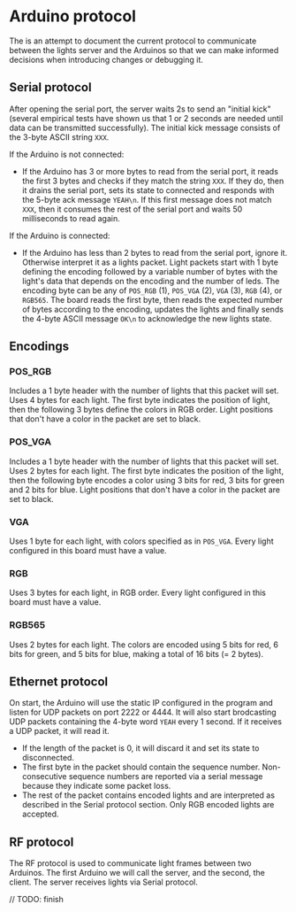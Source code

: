 Arduino protocol
================

The is an attempt to document the current protocol to communicate between the lights server and the Arduinos so that we can make informed decisions when introducing changes or debugging it.

## Serial protocol

After opening the serial port, the server waits 2s to send an "initial kick" (several empirical tests have shown us that 1 or 2 seconds are needed until data can be transmitted successfully). The initial kick message consists of the 3-byte ASCII string `XXX`.

If the Arduino is not connected:

 - If the Arduino has 3 or more bytes to read from the serial port, it reads the first 3 bytes and checks if they match the string `XXX`. If they do, then it drains the serial port, sets its state to connected and responds with the 5-byte ack message `YEAH\n`. If this first message does not match `XXX`, then it consumes the rest of the serial port and waits 50 milliseconds to read again.

If the Arduino is connected:

 - If the Arduino has less than 2 bytes to read from the serial port, ignore it. Otherwise interpret it as a lights packet. Light packets start with 1 byte defining the encoding followed by a variable number of bytes with the light's data that depends on the encoding and the number of leds. The encoding byte can be any of `POS_RGB` (1), `POS_VGA` (2), `VGA` (3), `RGB` (4), or `RGB565`. The board reads the first byte, then reads the expected number of bytes according to the encoding, updates the lights and finally sends the 4-byte ASCII message `OK\n` to acknowledge the new lights state.

## Encodings

### POS_RGB

Includes a 1 byte header with the number of lights that this packet will set. Uses 4 bytes for each light. The first byte indicates the position of light, then the following 3 bytes define the colors in RGB order. Light positions that don't have a color in the packet are set to black.

### POS_VGA

Includes a 1 byte header with the number of lights that this packet will set. Uses 2 bytes for each light. The first byte indicates the position of the light, then the following byte encodes a color using 3 bits for red, 3 bits for green and 2 bits for blue. Light positions that don't have a color in the packet are set to black.

### VGA

Uses 1 byte for each light, with colors specified as in `POS_VGA`. Every light configured in this board must have a value.

### RGB

Uses 3 bytes for each light, in RGB order. Every light configured in this board must have a value.

### RGB565

Uses 2 bytes for each light. The colors are encoded using 5 bits for red, 6 bits for green, and 5 bits for blue, making a total of 16 bits (= 2 bytes).

## Ethernet protocol

On start, the Arduino will use the static IP configured in the program and listen for UDP packets on port 2222 or 4444. It will also start brodcasting UDP packets containing the 4-byte word `YEAH`  every 1 second. If it receives a UDP packet, it will read it.

 - If the length of the packet is 0, it will discard it and set its state to disconnected.
 - The first byte in the packet should contain the sequence number. Non-consecutive sequence numbers are reported via a serial message because they indicate some packet loss.
 - The rest of the packet contains encoded lights and are interpreted as described in the Serial protocol section. Only RGB encoded lights are accepted.

## RF protocol

The RF protocol is used to communicate light frames between two Arduinos. The first Arduino we will call the server, and the second, the client. The server receives lights via Serial protocol.

// TODO: finish

